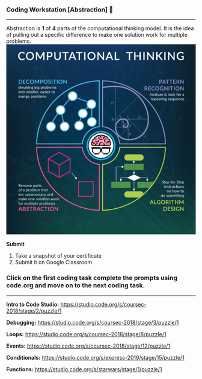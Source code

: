 ### Coding Workstation [Abstraction] 🔎
____________________________________________________________________________________
Abstraction is **1** of **4** parts of the computational thinking model. It is the idea of pulling out a specific difference to make one solution work for multiple problems.
![Computational Thinking](img/ComputationalThinkingProductLogo.png)

**Submit**
1. Take a snapshot of your certificate
2. Submit it on Google Classroom


### Click on the first coding task complete the prompts using code.org and move on to the next coding task.
____________________________________________________________________________________
**Intro to Code Studio:**
https://studio.code.org/s/coursec-2018/stage/2/puzzle/1

**Debugging:**
https://studio.code.org/s/coursec-2018/stage/3/puzzle/1

**Loops:**
https://studio.code.org/s/coursec-2018/stage/8/puzzle/1

**Events:**
https://studio.code.org/s/coursec-2018/stage/12/puzzle/1

**Conditionals:**
https://studio.code.org/s/express-2019/stage/15/puzzle/1

**Functions:**
https://studio.code.org/s/starwars/stage/1/puzzle/1